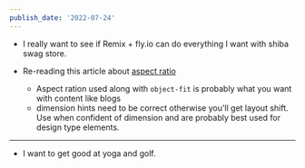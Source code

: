 ```yaml
---
publish_date: '2022-07-24'
---
```

- I really want to see if Remix + fly.io can do everything I want with shiba swag store.

- Re-reading this article about [aspect ratio](https://jakearchibald.com/2022/img-aspect-ratio/) 

	- Aspect ration used along with `object-fit` is probably what you want with content like blogs
	- dimension hints need to be correct otherwise you'll get layout shift. Use when confident of dimension and are probably best used for design type elements.
---

- I want to get good at yoga and golf.

